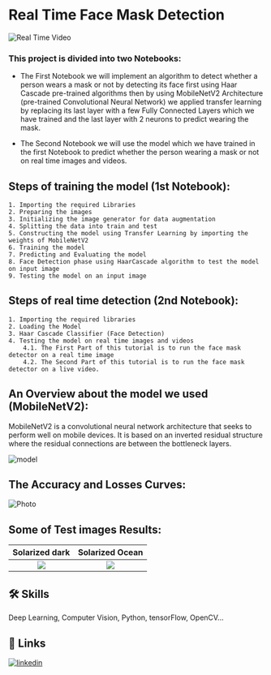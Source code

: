 
# **Real Time Face Mask Detection**

![Real Time Video](https://github.com/MarwanMohamed95/Face_Mask_Detector/blob/main/Real%20Time%20Video.gif)

### This project is divided into two Notebooks:

- The First Notebook we will implement an algorithm to detect whether a person wears a mask or not by detecting its face first using Haar Cascade pre-trained algorithms then by using MobileNetV2 Architecture (pre-trained Convolutional Neural Network) we applied transfer learning by replacing its last layer with a few Fully Connected Layers which we have trained and the last layer with 2 neurons to predict wearing the mask.

- The Second Notebook we will use the model which we have trained in the first Notebook to predict whether the person wearing a mask or not on real time images and videos.


## Steps of training the model (1st Notebook):

    1. Importing the required Libraries
    2. Preparing the images
    3. Initializing the image generator for data augmentation
    4. Splitting the data into train and test
    5. Constructing the model using Transfer Learning by importing the weights of MobileNetV2
    6. Training the model
    7. Predicting and Evaluating the model
    8. Face Detection phase using HaarCascade algorithm to test the model on input image
    9. Testing the model on an input image

## Steps of real time detection (2nd Notebook):
    1. Importing the required libraries
    2. Loading the Model
    3. Haar Cascade Classifier (Face Detection)
    4. Testing the model on real time images and videos
        4.1. The First Part of this tutorial is to run the face mask detector on a real time image
        4.2. The Second Part of this tutorial is to run the face mask detector on a live video.


## An Overview about the model we used (MobileNetV2):

MobileNetV2 is a convolutional neural network architecture that seeks to perform well on mobile devices. It is based on an inverted residual structure where the residual connections are between the bottleneck layers.

![model](https://www.researchgate.net/publication/342856036/figure/fig3/AS:911929400885251@1594432320422/The-architecture-of-the-MobileNetv2-network.ppm)

## The Accuracy and Losses Curves:

![Photo](https://github.com/MarwanMohamed95/Face_Mask_Detector/blob/main/plot.png?raw=true)

## Some of Test images Results:

Solarized dark             |  Solarized Ocean
:-------------------------:|:-------------------------:
![](https://github.com/MarwanMohamed95/Face_Mask_Detector/blob/main/test.jfif?raw=true)  |  ![](https://github.com/MarwanMohamed95/Face_Mask_Detector/blob/main/Results/Test1Result.jpg?raw=true)


## 🛠 Skills
Deep Learning, Computer Vision, Python, tensorFlow, OpenCV...


## 🔗 Links
[![linkedin](https://img.shields.io/badge/linkedin-0A66C2?style=for-the-badge&logo=linkedin&logoColor=white)](https://www.linkedin.com/in/marwanabdelsalam95/)

